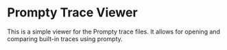 # Prompty Trace Viewer

This is a simple viewer for the Prompty trace files. It allows for opening and comparing built-in traces using prompty.
